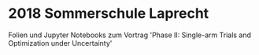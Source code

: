 # 2018 Sommerschule Laprecht

Folien und Jupyter Notebooks zum Vortrag 'Phase II: Single-arm Trials and Optimization under Uncertainty'
